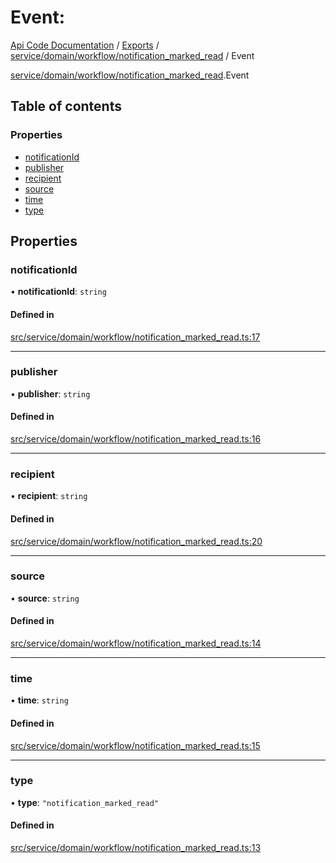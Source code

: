 # Event: 
 
[Api Code Documentation](../README.md) / [Exports](../modules.md) / [service/domain/workflow/notification\_marked\_read](../modules/service_domain_workflow_notification_marked_read.md) / Event

[service/domain/workflow/notification_marked_read](../modules/service_domain_workflow_notification_marked_read.md).Event

## Table of contents

### Properties

- [notificationId](service_domain_workflow_notification_marked_read.Event.md#notificationid)
- [publisher](service_domain_workflow_notification_marked_read.Event.md#publisher)
- [recipient](service_domain_workflow_notification_marked_read.Event.md#recipient)
- [source](service_domain_workflow_notification_marked_read.Event.md#source)
- [time](service_domain_workflow_notification_marked_read.Event.md#time)
- [type](service_domain_workflow_notification_marked_read.Event.md#type)

## Properties

### notificationId

• **notificationId**: `string`

#### Defined in

[src/service/domain/workflow/notification_marked_read.ts:17](https://github.com/openkfw/TruBudget/blob/b9aaff0/api/src/service/domain/workflow/notification_marked_read.ts#L17)

___

### publisher

• **publisher**: `string`

#### Defined in

[src/service/domain/workflow/notification_marked_read.ts:16](https://github.com/openkfw/TruBudget/blob/b9aaff0/api/src/service/domain/workflow/notification_marked_read.ts#L16)

___

### recipient

• **recipient**: `string`

#### Defined in

[src/service/domain/workflow/notification_marked_read.ts:20](https://github.com/openkfw/TruBudget/blob/b9aaff0/api/src/service/domain/workflow/notification_marked_read.ts#L20)

___

### source

• **source**: `string`

#### Defined in

[src/service/domain/workflow/notification_marked_read.ts:14](https://github.com/openkfw/TruBudget/blob/b9aaff0/api/src/service/domain/workflow/notification_marked_read.ts#L14)

___

### time

• **time**: `string`

#### Defined in

[src/service/domain/workflow/notification_marked_read.ts:15](https://github.com/openkfw/TruBudget/blob/b9aaff0/api/src/service/domain/workflow/notification_marked_read.ts#L15)

___

### type

• **type**: ``"notification_marked_read"``

#### Defined in

[src/service/domain/workflow/notification_marked_read.ts:13](https://github.com/openkfw/TruBudget/blob/b9aaff0/api/src/service/domain/workflow/notification_marked_read.ts#L13)
